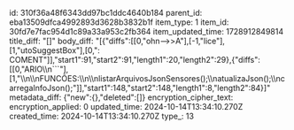 id: 310f36a48f6343dd97bc1ddc4640b184
parent_id: eba13509dfca4992893d3628b3832b1f
item_type: 1
item_id: 30fd7e7fac954d1c89a33a953c2fb364
item_updated_time: 1728912849814
title_diff: "[]"
body_diff: "[{\"diffs\":[[0,\"ohn-->>A\"],[-1,\"lice\"],[1,\"utoSuggestBox\"],[0,\": COMENT\"]],\"start1\":91,\"start2\":91,\"length1\":20,\"length2\":29},{\"diffs\":[[0,\"ARIO\\\n```\"],[1,\"\\\n\\\nFUNCÕES:\\\n\\\nlistarArquivosJsonSensores();\\\natualizaJson();\\\ncarregaInfoJson();\"]],\"start1\":148,\"start2\":148,\"length1\":8,\"length2\":84}]"
metadata_diff: {"new":{},"deleted":[]}
encryption_cipher_text: 
encryption_applied: 0
updated_time: 2024-10-14T13:34:10.270Z
created_time: 2024-10-14T13:34:10.270Z
type_: 13